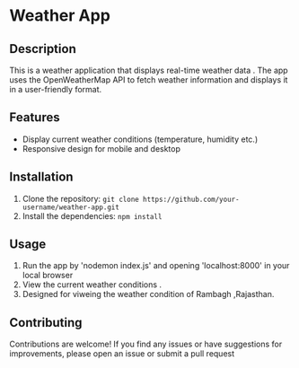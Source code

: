 # Weather App

## Description
This is a weather application that displays real-time weather data . The app uses the OpenWeatherMap API to fetch weather information and displays it in a user-friendly format.

## Features
- Display current weather conditions (temperature, humidity etc.)
- Responsive design for mobile and desktop

## Installation
1. Clone the repository: `git clone https://github.com/your-username/weather-app.git`
2. Install the dependencies: `npm install`

## Usage
1. Run the app by 'nodemon index.js' and opening 'localhost:8000' in your local browser
2. View the current weather conditions .
3. Designed for viweing the weather condition of Rambagh ,Rajasthan.

## Contributing
Contributions are welcome! If you find any issues or have suggestions for improvements, please open an issue or submit a pull request
